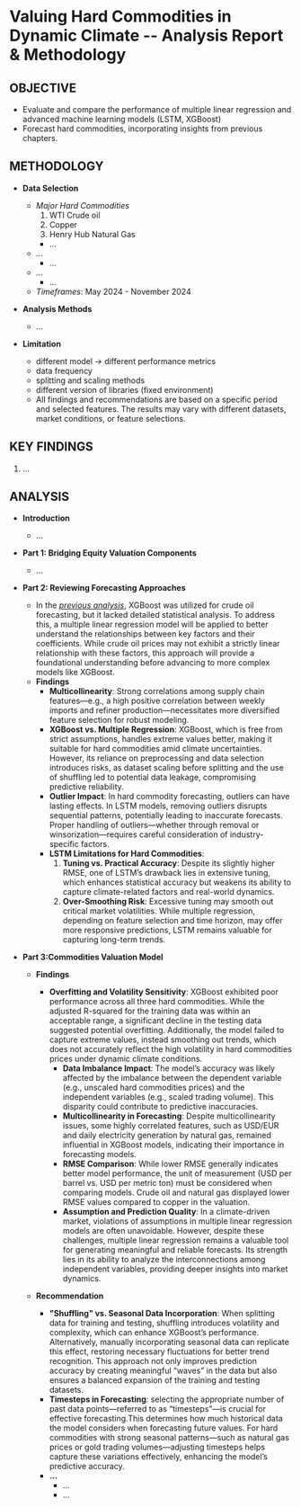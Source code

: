 # Valuing Hard Commodities in Dynamic Climate -- Analysis Report & Methodology

## OBJECTIVE
* Evaluate and compare the performance of multiple linear regression and advanced machine learning models (LSTM, XGBoost)
* Forecast hard commodities, incorporating insights from previous chapters.


## METHODOLOGY
* **Data Selection**
    * *Major Hard Commodities*
        1. WTI Crude oil
        2. Copper
        3. Henry Hub Natural Gas
        * ...
    * *...*
        * ... 
    * *...*
        * ...
    * *Timeframes*: May 2024 - November 2024

* **Analysis Methods**
   * ...
    
* **Limitation**
    * different model -> different performance metrics 
    * data frequency
    * splitting and scaling methods
    * different version of libraries (fixed environment)
    * All findings and recommendations are based on a specific period and selected features. The results may vary with different datasets, market conditions, or feature selections.


## KEY FINDINGS
1. ...


## ANALYSIS
* **Introduction**
    * ...
* **Part 1: Bridging Equity Valuation Components**
    * ...

* **Part 2: Reviewing Forecasting Approaches**
    * In the [*previous analysis*](https://github.com/florencex5/Crude_Oil_Finance_Project), XGBoost was utilized for crude oil forecasting, but it lacked detailed statistical analysis. To address this, a multiple linear regression model will be applied to better understand the relationships between key factors and their coefficients. While crude oil prices may not exhibit a strictly linear relationship with these factors, this approach will provide a foundational understanding before advancing to more complex models like XGBoost.
    * **Findings**
        * **Multicollinearity**: Strong correlations among supply chain features—e.g., a high positive correlation between weekly imports and refiner production—necessitates more diversified feature selection for robust modeling.
        * **XGBoost vs. Multiple Regression**: XGBoost, which is free from strict assumptions, handles extreme values better, making it suitable for hard commodities amid climate uncertainties. However, its reliance on preprocessing and data selection introduces risks, as dataset scaling before splitting and the use of shuffling led to potential data leakage, compromising predictive reliability.
        * **Outlier Impact**: In hard commodity forecasting, outliers can have lasting effects. In LSTM models, removing outliers disrupts sequential patterns, potentially leading to inaccurate forecasts. Proper handling of outliers—whether through removal or winsorization—requires careful consideration of industry-specific factors.
        * **LSTM Limitations for Hard Commodities**: 
            1. **Tuning vs. Practical Accuracy**: Despite its slightly higher RMSE, one of LSTM’s drawback lies in extensive tuning, which enhances statistical accuracy but weakens its ability to capture climate-related factors and real-world dynamics.
            2. **Over-Smoothing Risk**: Excessive tuning may smooth out critical market volatilities. While multiple regression, depending on feature selection and time horizon, may offer more responsive predictions, LSTM remains valuable for capturing long-term trends.


* **Part 3:Commodities Valuation Model**
    * **Findings**
        * **Overfitting and Volatility Sensitivity**: XGBoost exhibited poor performance across all three hard commodities. While the adjusted R-squared for the training data was within an acceptable range, a significant decline in the testing data suggested potential overfitting. Additionally, the model failed to capture extreme values, instead smoothing out trends, which does not accurately reflect the high volatility in hard commodities prices under dynamic climate conditions.
            * **Data Imbalance Impact**: The model’s accuracy was likely affected by the imbalance between the dependent variable (e.g., unscaled hard commodities prices) and the independent variables (e.g., scaled trading volume). This disparity could contribute to predictive inaccuracies.
            * **Multicollinearity in Forecasting**: Despite multicollinearity issues, some highly correlated features, such as USD/EUR and daily electricity generation by natural gas, remained influential in XGBoost models, indicating their importance in forecasting models.
            * **RMSE Comparison**: While lower RMSE generally indicates better model performance, the unit of measurement (USD per barrel vs. USD per metric ton) must be considered when comparing models. Crude oil and natural gas displayed lower RMSE values compared to copper in the valuation.
            * **Assumption and Prediction Quality**: In a climate-driven market, violations of assumptions in multiple linear regression models are often unavoidable. However, despite these challenges, multiple linear regression remains a valuable tool for generating meaningful and reliable forecasts. Its strength lies in its ability to analyze the interconnections among independent variables, providing deeper insights into market dynamics.
            
    * **Recommendation**
        * **"Shuffling" vs. Seasonal Data Incorporation**: When splitting data for training and testing, shuffling introduces volatility and complexity, which can enhance XGBoost’s performance. Alternatively, manually incorporating seasonal data can replicate this effect, restoring necessary fluctuations for better trend recognition. This approach not only improves prediction accuracy by creating meaningful “waves” in the data but also ensures a balanced expansion of the training and testing datasets.
        * **Timesteps in Forecasting**: selecting the appropriate number of past data points—referred to as “timesteps”—is crucial for effective forecasting.This determines how much historical data the model considers when forecasting future values. For hard commodities with strong seasonal patterns—such as natural gas prices or gold trading volumes—adjusting timesteps helps capture these variations effectively, enhancing the model’s predictive accuracy.
        * **...** 
            * ...
            * ...
                

        

  






